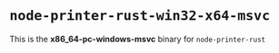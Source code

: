 # `node-printer-rust-win32-x64-msvc`

This is the **x86_64-pc-windows-msvc** binary for `node-printer-rust`
